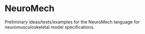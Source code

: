 # NeuroMech

Preliminary ideas/tests/examples for the NeuroMech language for neuromusculoskeletal model specifications.
